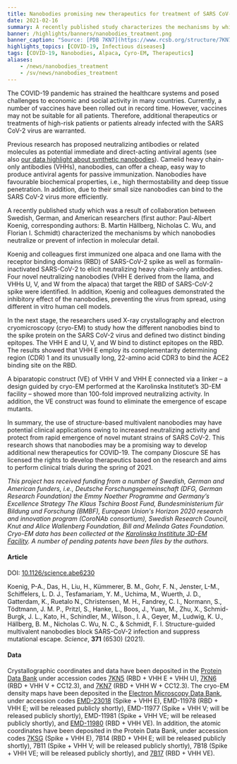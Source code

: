 ```yaml
---
title: Nanobodies promising new therapeutics for treatment of SARS CoV-2 # short
date: 2021-02-16
summary: A recently published study characterizes the mechanisms by which nanobodies neutralize or prevent of infection in molecular detail. Crystallographic coordinates, cryo-EM density maps, and atomic coordinates were deposited to public databases.
banner: /highlights/banners/nanobodies_treatment.png
banner_caption: "Source: [PDB 7KN7](https://www.rcsb.org/structure/7KN7), Crystal structure of SARS-CoV-2 RBD complexed with nanobody VHH W and antibody Fab CC12.3"
highlights_topics: [COVID-19, Infectious diseases]
tags: [COVID-19, Nanobodies, Alpaca, Cyro-EM, Therapeutics]
aliases:
    - /news/nanobodies_treatment
    - /sv/news/nanobodies_treatment
---
```


The COVID-19 pandemic has strained the healthcare systems and posed challenges to economic and social activity in many countries. Currently, a number of vaccines have been rolled out in record time. However, vaccines may not be suitable for all patients. Therefore, additional therapeutics or treatments of high-risk patients or patients already infected with the SARS CoV-2 virus are warranted.

Previous research has proposed neutralizing antibodies or related molecules as potential immediate and direct-acting antiviral agents (see also [our data highlight about synthetic nanobodies](/news/synthetic_nanobodies/)). Camelid heavy chain-only antibodies (VHHs), nanobodies, can offer a cheap, easy way to produce antiviral agents for passive immunization. Nanobodies have favourable biochemical properties, i.e., high thermostability and deep tissue penetration. In addition, due to their small size nanobodies can bind to the SARS CoV-2 virus more efficiently.

A recently published study which was a result of collaboration between Swedish, German, and American researchers (first author: Paul-Albert Koenig, corresponding authors: B. Martin Hällberg, Nicholas C. Wu, and Florian I. Schmidt) characterized the mechanisms by which nanobodies neutralize or prevent of infection in molecular detail.

Koenig and colleagues first immunized one alpaca and one llama with the receptor binding domains (RBD) of SARS-CoV-2 spike as well as formalin-inactivated SARS-CoV-2 to elicit neutralizing heavy chain-only antibodies. Four novel neutralizing nanobodies (VHH E derived from the llama, and VHHs U, V, and W from the alpaca) that target the RBD of SARS-CoV-2 spike were identified. In addition, Koenig and colleagues demonstrated the inhibitory effect of the nanobodies, preventing the virus from spread, using different in vitro human cell models.

In the next stage, the researchers used X-ray crystallography and electron cryomicroscopy (cryo-EM) to study how the different nanobodies bind to the spike protein on the SARS CoV-2 virus and defined two distinct binding epitopes. The VHH E and U, V, and W bind to distinct epitopes on the RBD. The results showed that VHH E employ its complementarity determining region (CDR) 1 and its unusually long, 22-amino acid CDR3 to bind the ACE2 binding site on the RBD.

A biparatopic construct (VE) of VHH V and VHH E connected via a linker – a design guided by cryo-EM performed at the Karolinska Institutet’s 3D-EM facility – showed more than 100-fold improved neutralizing activity. In addition, the VE construct was found to eliminate the emergence of escape mutants.

In summary, the use of structure-based multivalent nanobodies may have potential clinical applications owing to increased neutralizing activity and protect from rapid emergence of novel mutant strains of SARS CoV-2. This research shows that nanobodies may be a promising way to develop additional new therapeutics for COVID-19. The company Dioscure SE has licensed the rights to develop therapeutics based on the research and aims to perform clinical trials during the spring of 2021.

*This project has received funding from a number of Swedish, German and American funders, i.e., Deutsche Forschungsgemeinschaft (DFG, German Research Foundation) the Emmy Noether Programme and Germany’s Excellence Strategy The Klaus Tschira Boost Fund,  Bundesministerium für Bildung und Forschung (BMBF), European Union's Horizon 2020 research and innovation program (CoroNAb consortium), Swedish Research Council, Knut and Alice Wallenberg Foundation, Bill and Melinda Gates Foundation. Cryo-EM data has been collected at the [Karolinska Instititute 3D-EM Facility](https://ki.se/cmb/3d-em). A number of pending patents have been files by the authors.*

#### Article

DOI: [10.1126/science.abe6230](https://doi.org/10.1126/science.abe6230)

Koenig, P-A., Das, H., Liu, H., Kümmerer, B. M., Gohr, F. N., Jenster, L-M., Schiffelers, L. D. J., Tesfamariam, Y. M., Uchima, M., Wuerth, J. D., Gatterdam, K., Ruetalo N., Christensen, M. H., Fandrey, C. I., Normann, S., Tödtmann, J. M. P., Pritzl, S., Hanke, L., Boos, J., Yuan, M., Zhu, X., Schmid-Burgk, J. L., Kato, H., Schindler, M., Wilson., I. A., Geyer, M., Ludwig, K. U., Hällberg, B. M., Nicholas C. Wu, N. C., & Schmidt, F. I. Structure-guided multivalent nanobodies block SARS-CoV-2 infection and suppress mutational escape. *Science*, **371** (6530) (2021).

#### Data

Crystallographic coordinates and data have been deposited in the [Protein Data Bank](https://www.rcsb.org/) under accession codes [7KN5](https://www.rcsb.org/structure/7KN5) (RBD + VHH E + VHH U), [7KN6](https://www.rcsb.org/structure/7KN6) (RBD + VHH V + CC12.3), and [7KN7](https://www.rcsb.org/structure/7KN7) (RBD + VHH W + CC12.3). The cryo-EM density maps have been deposited in the [Electron Microscopy Data Bank](https://www.ebi.ac.uk/pdbe/emdb/), under accession codes [EMD-23018](https://www.ebi.ac.uk/pdbe/entry/emdb/EMD-23018) (Spike + VHH E), EMD-11978 (RBD + VHH E; will be released publicly shortly), EMD-11977 (Spike + VHH V; will be released publicly shortly), EMD-11981 (Spike + VHH VE; will be released publicly shortly), and [EMD-11980](https://www.ebi.ac.uk/pdbe/entry/emdb/EMD-11980) (RBD + VHH VE). In addition, the atomic coordinates have been deposited in the Protein Data Bank, under accession codes [7KSG](https://www.rcsb.org/structure/7KSG) (Spike + VHH E), 7B14 (RBD + VHH E; will be released publicly shortly), 7B11 (Spike + VHH V; will be released publicly shortly), 7B18 (Spike + VHH VE; will be released publicly shortly), and [7B17](https://www.rcsb.org/structure/7B17) (RBD + VHH VE).
